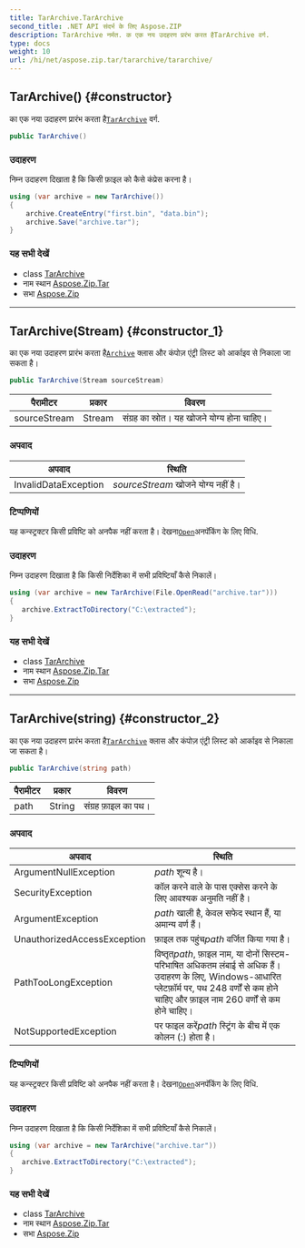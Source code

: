 ```yaml
---
title: TarArchive.TarArchive
second_title: .NET API संदर्भ के लिए Aspose.ZIP
description: TarArchive नर्मत. क एक नय उदहरण प्ररंभ करत हैTarArchive वर्ग.
type: docs
weight: 10
url: /hi/net/aspose.zip.tar/tararchive/tararchive/
---
```

## TarArchive() {#constructor}

का एक नया उदाहरण प्रारंभ करता है[`TarArchive`](../) वर्ग.

```csharp
public TarArchive()
```

### उदाहरण

निम्न उदाहरण दिखाता है कि किसी फ़ाइल को कैसे कंप्रेस करना है।

```csharp
using (var archive = new TarArchive())
{
    archive.CreateEntry("first.bin", "data.bin");
    archive.Save("archive.tar");
}
```

### यह सभी देखें

* class [TarArchive](../)
* नाम स्थान [Aspose.Zip.Tar](../../tararchive/)
* सभा [Aspose.Zip](../../../)

---

## TarArchive(Stream) {#constructor_1}

का एक नया उदाहरण प्रारंभ करता है[`Archive`](../../../aspose.zip/archive/) क्लास और कंपोज़ एंट्री लिस्ट को आर्काइव से निकाला जा सकता है।

```csharp
public TarArchive(Stream sourceStream)
```

| पैरामीटर | प्रकार | विवरण |
| --- | --- | --- |
| sourceStream | Stream | संग्रह का स्रोत। यह खोजने योग्य होना चाहिए। |

### अपवाद

| अपवाद | स्थिति |
| --- | --- |
| InvalidDataException | *sourceStream* खोजने योग्य नहीं है। |

### टिप्पणियों

यह कन्स्ट्रक्टर किसी प्रविष्टि को अनपैक नहीं करता है। देखना[`Open`](../../tarentry/open/)अनपॅकिंग के लिए विधि.

### उदाहरण

निम्न उदाहरण दिखाता है कि किसी निर्देशिका में सभी प्रविष्टियाँ कैसे निकालें।

```csharp
using (var archive = new TarArchive(File.OpenRead("archive.tar")))
{ 
   archive.ExtractToDirectory("C:\extracted");
}
```

### यह सभी देखें

* class [TarArchive](../)
* नाम स्थान [Aspose.Zip.Tar](../../tararchive/)
* सभा [Aspose.Zip](../../../)

---

## TarArchive(string) {#constructor_2}

का एक नया उदाहरण प्रारंभ करता है[`TarArchive`](../) क्लास और कंपोज़ एंट्री लिस्ट को आर्काइव से निकाला जा सकता है।

```csharp
public TarArchive(string path)
```

| पैरामीटर | प्रकार | विवरण |
| --- | --- | --- |
| path | String | संग्रह फ़ाइल का पथ। |

### अपवाद

| अपवाद | स्थिति |
| --- | --- |
| ArgumentNullException | *path* शून्य है। |
| SecurityException | कॉल करने वाले के पास एक्सेस करने के लिए आवश्यक अनुमति नहीं है। |
| ArgumentException | *path* खाली है, केवल सफेद स्थान हैं, या अमान्य वर्ण हैं। |
| UnauthorizedAccessException | फ़ाइल तक पहुंच*path* वर्जित किया गया है। |
| PathTooLongException | विष्तृत*path*, फ़ाइल नाम, या दोनों सिस्टम-परिभाषित अधिकतम लंबाई से अधिक हैं। उदाहरण के लिए, Windows-आधारित प्लेटफ़ॉर्म पर, पथ 248 वर्णों से कम होने चाहिए और फ़ाइल नाम 260 वर्णों से कम होने चाहिए। |
| NotSupportedException | पर फाइल करें*path* स्ट्रिंग के बीच में एक कोलन (:) होता है। |

### टिप्पणियों

यह कन्स्ट्रक्टर किसी प्रविष्टि को अनपैक नहीं करता है। देखना[`Open`](../../tarentry/open/)अनपॅकिंग के लिए विधि.

### उदाहरण

निम्न उदाहरण दिखाता है कि किसी निर्देशिका में सभी प्रविष्टियाँ कैसे निकालें।

```csharp
using (var archive = new TarArchive("archive.tar")) 
{ 
   archive.ExtractToDirectory("C:\extracted");
}
```

### यह सभी देखें

* class [TarArchive](../)
* नाम स्थान [Aspose.Zip.Tar](../../tararchive/)
* सभा [Aspose.Zip](../../../)


